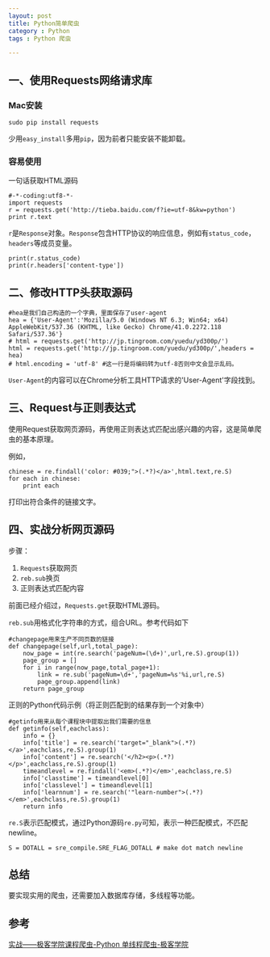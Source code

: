 ```yaml
---
layout: post
title: Python简单爬虫
category : Python
tags : Python 爬虫

---
```


## 一、使用Requests网络请求库

### Mac安装

	sudo pip install requests

少用`easy_install`多用`pip`，因为前者只能安装不能卸载。

### 容易使用

一句话获取HTML源码

	#-*-coding:utf8-*-
	import requests
	r = requests.get('http://tieba.baidu.com/f?ie=utf-8&kw=python')
	print r.text
	
`r`是`Response`对象。`Response`包含HTTP协议的响应信息，例如有`status_code`，`headers`等成员变量。

	print(r.status_code)
	print(r.headers['content-type'])


## 二、修改HTTP头获取源码

	#hea是我们自己构造的一个字典，里面保存了user-agent
	hea = {'User-Agent':'Mozilla/5.0 (Windows NT 6.3; Win64; x64) AppleWebKit/537.36 (KHTML, like Gecko) Chrome/41.0.2272.118 Safari/537.36'}
	# html = requests.get('http://jp.tingroom.com/yuedu/yd300p/')
	html = requests.get('http://jp.tingroom.com/yuedu/yd300p/',headers = hea)
	# html.encoding = 'utf-8' #这一行是将编码转为utf-8否则中文会显示乱码。

`User-Agent`的内容可以在Chrome分析工具HTTP请求的'User-Agent'字段找到。

## 三、Request与正则表达式

使用Request获取网页源码，再使用正则表达式匹配出感兴趣的内容，这是简单爬虫的基本原理。

例如，

	chinese = re.findall('color: #039;">(.*?)</a>',html.text,re.S)
	for each in chinese:
    	print each

打印出符合条件的链接文字。

## 四、实战分析网页源码

步骤：

1. `Requests`获取网页
1. `reb.sub`换页
1. 正则表达式匹配内容

前面已经介绍过，`Requests.get`获取HTML源码。

`reb.sub`用格式化字符串的方式，组合URL。参考代码如下

 
	#changepage用来生产不同页数的链接
    def changepage(self,url,total_page):
        now_page = int(re.search('pageNum=(\d+)',url,re.S).group(1))
        page_group = []
        for i in range(now_page,total_page+1):
            link = re.sub('pageNum=\d+','pageNum=%s'%i,url,re.S)
            page_group.append(link)
        return page_group
        
正则的Python代码示例（将正则匹配到的结果存到一个对象中）

	#getinfo用来从每个课程块中提取出我们需要的信息
    def getinfo(self,eachclass):
        info = {}
        info['title'] = re.search('target="_blank">(.*?)</a>',eachclass,re.S).group(1)
        info['content'] = re.search('</h2><p>(.*?)</p>',eachclass,re.S).group(1)
        timeandlevel = re.findall('<em>(.*?)</em>',eachclass,re.S)
        info['classtime'] = timeandlevel[0]
        info['classlevel'] = timeandlevel[1]
        info['learnnum'] = re.search('"learn-number">(.*?)</em>',eachclass,re.S).group(1)
        return info
        
`re.S`表示匹配模式，通过Python源码`re.py`可知，表示一种匹配模式，不匹配newline。

	S = DOTALL = sre_compile.SRE_FLAG_DOTALL # make dot match newline	

## 总结

要实现实用的爬虫，还需要加入数据库存储，多线程等功能。

## 参考

[实战——极客学院课程爬虫-Python 单线程爬虫-极客学院](http://www.jikexueyuan.com/course/821_4.html?ss=1)